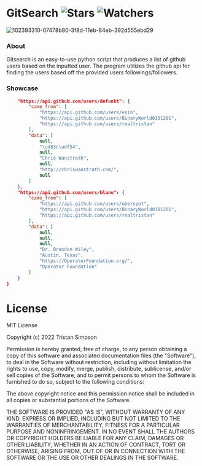 # GitSearch ![Stars](https://img.shields.io/github/stars/realTristan/GitSearch?color=brightgreen) ![Watchers](https://img.shields.io/github/watchers/realTristan/GitSearch?label=Watchers)
![102393310-07478b80-3f8d-11eb-84eb-392d555ebd29](https://user-images.githubusercontent.com/75189508/192170833-83339980-9fc0-48ab-9334-7c650cdd6123.png)

<h3>About</h3>
Gitsearch is an easy-to-use python script that produces a list of github users based on the inputted user. The program utilizes the github api for finding the users based off the provided users followings/followers.

<h3>Showcase</h3>

```json
    "https://api.github.com/users/defunkt": {
        "came_from": [
            "https://api.github.com/users/esin",
            "https://api.github.com/users/BinaryWorld0101201",
            "https://api.github.com/users/realtristan"
        ],
        "data": [
            null,
            "\ud83c\udf54",
            null,
            "Chris Wanstrath",
            null,
            "http://chriswanstrath.com/",
            null
        ]
    },
    "https://api.github.com/users/blanu": {
        "came_from": [
            "https://api.github.com/users/uberspot",
            "https://api.github.com/users/BinaryWorld0101201",
            "https://api.github.com/users/realtristan"
        ],
        "data": [
            null,
            null,
            null,
            "Dr. Brandon Wiley",
            "Austin, Texas",
            "https://OperatorFoundation.org/",
            "Operator Foundation"
        ]
    }
}
```

# License
MIT License

Copyright (c) 2022 Tristan Simpson

Permission is hereby granted, free of charge, to any person obtaining a copy of this software and associated documentation files (the "Software"), to deal in the Software without restriction, including without limitation the rights to use, copy, modify, merge, publish, distribute, sublicense, and/or sell copies of the Software, and to permit persons to whom the Software is furnished to do so, subject to the following conditions:

The above copyright notice and this permission notice shall be included in all copies or substantial portions of the Software.

THE SOFTWARE IS PROVIDED "AS IS", WITHOUT WARRANTY OF ANY KIND, EXPRESS OR IMPLIED, INCLUDING BUT NOT LIMITED TO THE WARRANTIES OF MERCHANTABILITY, FITNESS FOR A PARTICULAR PURPOSE AND NONINFRINGEMENT. IN NO EVENT SHALL THE AUTHORS OR COPYRIGHT HOLDERS BE LIABLE FOR ANY CLAIM, DAMAGES OR OTHER LIABILITY, WHETHER IN AN ACTION OF CONTRACT, TORT OR OTHERWISE, ARISING FROM, OUT OF OR IN CONNECTION WITH THE SOFTWARE OR THE USE OR OTHER DEALINGS IN THE SOFTWARE.
